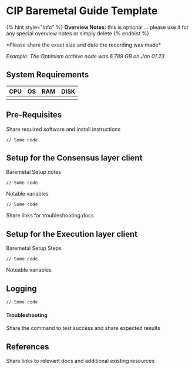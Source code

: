 # CIP Baremetal Guide Template

{% hint style="info" %}
**Overview Notes:** this is optional ... please use it for any special overview notes or simply delete
{% endhint %}

\*Please share the exact size and date the recording was made\*

_Example: The Optimism archive node was 6,789 GB on Jan 01.23_

## System Requirements

| CPU | OS | RAM | DISK |
| --- | -- | --- | ---- |
|     |    |     |      |

## Pre-Requisites

Share required software and install instructions

```
// Some code
```

## Setup for the Consensus layer client

Baremetal Setup notes

```
// Some code
```

Notable variables

```
// Some code
```

Share links for troubleshooting docs

## Setup for the Execution layer client

Baremetal Setup Steps

```
// Some code
```

Noteable variables

## Logging

```
// Some code
```

#### Troubleshooting

Share the command to test success and share expected results

## References

Share links to relevant docs and additional existing resources

